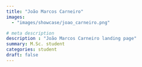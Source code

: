 ```yaml
---
title: "João Marcos Carneiro"
images: 
  - "images/showcase/joao_carneiro.png"

# meta description
description : "João Marcos Carneiro landing page"
summary: M.Sc. student
categories: student
draft: false
---
```

